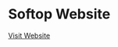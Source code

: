 # Softop Website
[Visit Website](https://github.com/zaidtab123/alexa-technical/tree/main/task-2-website)
